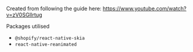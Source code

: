 Created from following the guide here: https://www.youtube.com/watch?v=zV0SGIlrtug

Packages utilised

- `@shopify/react-native-skia`
- `react-native-reanimated`
